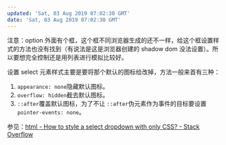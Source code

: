 ```yaml
---
updated: 'Sat, 03 Aug 2019 07:02:30 GMT'
date: 'Sat, 03 Aug 2019 07:02:30 GMT'
---
```


注意：option 外面有个框，这个框不同浏览器生成的还不一样，给这个框设置样式的方法也没有找到（有说法是这是浏览器创建的 shadow dom 没法设置）。所以要想完全控制还是用列表进行模拟比较好。

设置 select 元素样式主要是要将那个默认的图标给改掉，方法一般来首有三种：

1.  `appearance: none`隐藏默认图标。
2.  `overflow: hidden`截去默认图标。
3.  `::after`覆盖默认图标，为了不让 `::after`伪元素作为事件的目标要设置`pointer-events: none`。

参见：[html - How to style a select dropdown with only CSS? - Stack Overflow](https://stackoverflow.com/questions/1895476/how-to-style-a-select-dropdown-with-only-css)
